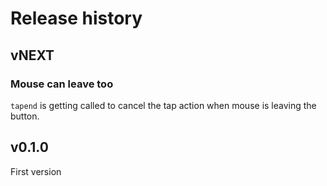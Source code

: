 # Release history

## vNEXT

### Mouse can leave too
`tapend` is getting called to cancel the tap action when mouse is leaving the button.

## v0.1.0

First version